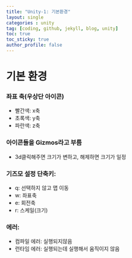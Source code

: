 ```yaml
---
title: "Unity-1: 기본환경"
layout: single
categories : unity
tag: [coding, github, jekyll, blog, unity]
toc: true
toc_sticky: true
author_profile: false
---
```



# 기본 환경

### 좌표 축(우상단 아이콘)
- 빨간색: x축
- 초록색: y축
- 파란색: z축

### 아이콘들을 Gizmos라고 부름
- 3d클릭해주면 크기가 변하고, 해제하면 크기가 일정

### 기즈모 설정 단축키:

- q: 선택하지 않고 맵 이동
- w: 좌표축
- e: 회전축
- r: 스케일(크기)

### 에러: 
- 컴파일 에러: 실행되지않음
- 런타임 에러: 실행되는데 실행해서 움직이지 않음


